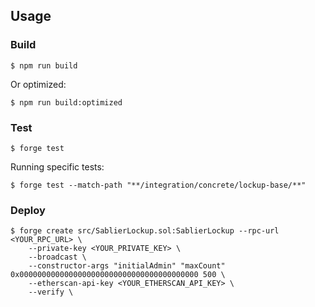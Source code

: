 ## Usage

### Build

```shell
$ npm run build
```
Or optimized:
```shell
$ npm run build:optimized
```

### Test

```shell
$ forge test
```
Running specific tests:
```shell
$ forge test --match-path "**/integration/concrete/lockup-base/**"
```

### Deploy

```shell
$ forge create src/SablierLockup.sol:SablierLockup --rpc-url <YOUR_RPC_URL> \
    --private-key <YOUR_PRIVATE_KEY> \
    --broadcast \
    --constructor-args "initialAdmin" "maxCount" 0x0000000000000000000000000000000000000000 500 \
    --etherscan-api-key <YOUR_ETHERSCAN_API_KEY> \
    --verify \
```

